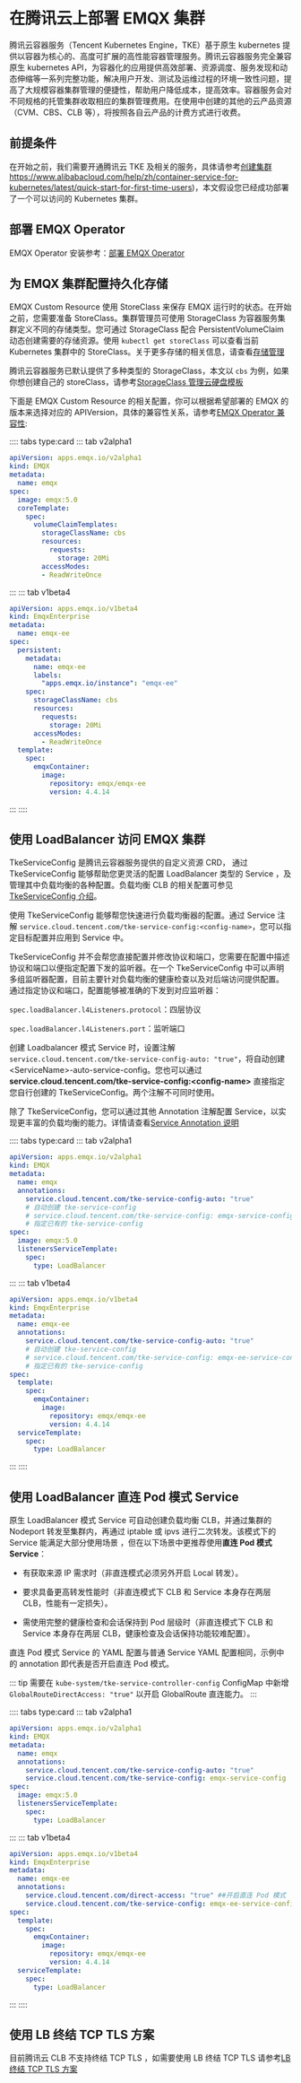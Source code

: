 # 在腾讯云上部署 EMQX 集群

腾讯云容器服务（Tencent Kubernetes Engine，TKE）基于原生 kubernetes 提供以容器为核心的、高度可扩展的高性能容器管理服务。腾讯云容器服务完全兼容原生 kubernetes API，为容器化的应用提供高效部署、资源调度、服务发现和动态伸缩等一系列完整功能，解决用户开发、测试及运维过程的环境一致性问题，提高了大规模容器集群管理的便捷性，帮助用户降低成本，提高效率。容器服务会对不同规格的托管集群收取相应的集群管理费用。在使用中创建的其他的云产品资源（CVM、CBS、CLB 等），将按照各自云产品的计费方式进行收费。

## 前提条件

在开始之前，我们需要开通腾讯云 TKE 及相关的服务，具体请参考[创建集群](https://cloud.tencent.com/document/product/457/32189)https://www.alibabacloud.com/help/zh/container-service-for-kubernetes/latest/quick-start-for-first-time-users)，本文假设您已经成功部署了一个可以访问的 Kubernetes 集群。

## 部署 EMQX Operator

EMQX Operator 安装参考：[部署 EMQX Operator](../getting-started/getting-started.md)

## 为 EMQX 集群配置持久化存储

EMQX Custom Resource 使用 StoreClass 来保存 EMQX 运行时的状态。在开始之前，您需要准备 StoreClass。集群管理员可使用 StorageClass 为容器服务集群定义不同的存储类型。您可通过 StorageClass 配合 PersistentVolumeClaim 动态创建需要的存储资源。使用 `kubectl get storeClass` 可以查看当前 Kubernetes 集群中的 StoreClass。关于更多存储的相关信息，请查看[存储管理](https://cloud.tencent.com/document/product/457/46962)

腾讯云容器服务已默认提供了多种类型的 StorageClass，本文以 `cbs` 为例，如果你想创建自己的 storeClass，请参考[StorageClass 管理云硬盘模板](https://cloud.tencent.com/document/product/457/44239)

下面是 EMQX Custom Resource 的相关配置，你可以根据希望部署的 EMQX 的版本来选择对应的 APIVersion，具体的兼容性关系，请参考[EMQX Operator 兼容性](../README.md):

:::: tabs type:card 
::: tab v2alpha1

```yaml
apiVersion: apps.emqx.io/v2alpha1
kind: EMQX
metadata:
  name: emqx
spec:
  image: emqx:5.0
  coreTemplate:
    spec:
      volumeClaimTemplates:
        storageClassName: cbs
        resources:
          requests:
            storage: 20Mi
        accessModes:
        - ReadWriteOnce
```

:::
::: tab v1beta4

```yaml
apiVersion: apps.emqx.io/v1beta4
kind: EmqxEnterprise
metadata:
  name: emqx-ee
spec:
  persistent:
    metadata:
      name: emqx-ee
      labels:
        "apps.emqx.io/instance": "emqx-ee"
    spec:
      storageClassName: cbs
      resources:
        requests:
          storage: 20Mi
      accessModes:
        - ReadWriteOnce
  template:
    spec:
      emqxContainer:
        image: 
          repository: emqx/emqx-ee
          version: 4.4.14
```

:::
::::

## 使用 LoadBalancer 访问 EMQX 集群

TkeServiceConfig 是腾讯云容器服务提供的自定义资源 CRD， 通过 TkeServiceConfig 能够帮助您更灵活的配置 LoadBalancer 类型的 Service ，及管理其中负载均衡的各种配置。负载均衡 CLB 的相关配置可参见 [TkeServiceConfig 介绍](https://cloud.tencent.com/document/product/457/41895)。

使用 TkeServiceConfig 能够帮您快速进行负载均衡器的配置。通过 Service 注解 `service.cloud.tencent.com/tke-service-config:<config-name>`，您可以指定目标配置并应用到 Service 中。

TkeServiceConfig 并不会帮您直接配置并修改协议和端口，您需要在配置中描述协议和端口以便指定配置下发的监听器。在一个 TkeServiceConfig 中可以声明多组监听器配置，目前主要针对负载均衡的健康检查以及对后端访问提供配置。 通过指定协议和端口，配置能够被准确的下发到对应监听器：

`spec.loadBalancer.l4Listeners.protocol`：四层协议

`spec.loadBalancer.l4Listeners.port`：监听端口

创建 Loadbalancer 模式 Service 时，设置注解 `service.cloud.tencent.com/tke-service-config-auto: "true"`，将自动创建 \<ServiceName>-auto-service-config。您也可以通过 **service.cloud.tencent.com/tke-service-config:\<config-name>** 直接指定您自行创建的 TkeServiceConfig。两个注解不可同时使用。  

除了 TkeServiceConfig，您可以通过其他 Annotation 注解配置 Service，以实现更丰富的负载均衡的能力。详情请查看[Service Annotation 说明](https://cloud.tencent.com/document/product/457/51258)

:::: tabs type:card 
::: tab v2alpha1

```yaml
apiVersion: apps.emqx.io/v2alpha1
kind: EMQX
metadata:
  name: emqx
  annotations:
    service.cloud.tencent.com/tke-service-config-auto: "true" 
    # 自动创建 tke-service-config
    # service.cloud.tencent.com/tke-service-config: emqx-service-config
    # 指定已有的 tke-service-config
spec:
  image: emqx:5.0
  listenersServiceTemplate:
    spec:
      type: LoadBalancer
```

:::
::: tab v1beta4

```yaml
apiVersion: apps.emqx.io/v1beta4
kind: EmqxEnterprise
metadata:
  name: emqx-ee
  annotations:
    service.cloud.tencent.com/tke-service-config-auto: "true" 
    # 自动创建 tke-service-config
    # service.cloud.tencent.com/tke-service-config: emqx-ee-service-config
    # 指定已有的 tke-service-config
spec:
  template:
    spec:
      emqxContainer:
        image: 
          repository: emqx/emqx-ee
          version: 4.4.14
  serviceTemplate:
    spec:
      type: LoadBalancer
```

:::
::::

## 使用 LoadBalancer 直连 Pod 模式 Service

原生 LoadBalancer 模式 Service 可自动创建负载均衡 CLB，并通过集群的 Nodeport 转发至集群内，再通过 iptable 或 ipvs 进行二次转发。该模式下的 Service 能满足大部分使用场景 ，但在以下场景中更推荐使用**直连 Pod 模式 Service**：

+ 有获取来源 IP 需求时（非直连模式必须另外开启 Local 转发）。

+ 要求具备更高转发性能时（非直连模式下 CLB 和 Service 本身存在两层 CLB，性能有一定损失）。

+ 需使用完整的健康检查和会话保持到 Pod 层级时（非直连模式下 CLB 和 Service 本身存在两层 CLB，健康检查及会话保持功能较难配置）。

直连 Pod 模式 Service 的 YAML 配置与普通 Service YAML 配置相同，示例中的 annotation 即代表是否开启直连 Pod 模式。

::: tip
需要在 `kube-system/tke-service-controller-config` ConfigMap 中新增 `GlobalRouteDirectAccess: "true"` 以开启 GlobalRoute 直连能力。
:::

:::: tabs type:card 
::: tab v2alpha1

```yaml
apiVersion: apps.emqx.io/v2alpha1
kind: EMQX
metadata:
  name: emqx
  annotations:
    service.cloud.tencent.com/tke-service-config-auto: "true" 
   	service.cloud.tencent.com/tke-service-config: emqx-service-config
spec:
  image: emqx:5.0
  listenersServiceTemplate:
    spec:
      type: LoadBalancer
```

:::
::: tab v1beta4

```yaml
apiVersion: apps.emqx.io/v1beta4
kind: EmqxEnterprise
metadata:
  name: emqx-ee
  annotations:
    service.cloud.tencent.com/direct-access: "true" ##开启直连 Pod 模式
   	service.cloud.tencent.com/tke-service-config: emqx-ee-service-config
spec:
  template:
    spec:
      emqxContainer:
        image: 
          repository: emqx/emqx-ee
          version: 4.4.14
  serviceTemplate:
    spec:
      type: LoadBalancer
```

:::
::::

## 使用 LB 终结 TCP TLS 方案

目前腾讯云 CLB 不支持终结 TCP TLS ，如需要使用 LB 终结 TCP TLS 请参考[LB 终结 TCP TLS 方案](https://github.com/emqx/emqx-operator/discussions/312)





